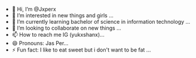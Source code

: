 - 👋 Hi, I’m @Jxperx
- 👀 I’m interested in new things and girls ...
- 🌱 I’m currently learning bachelor of science in information technology ...
- 💞️ I’m looking to collaborate on new things ...
- 📫 How to reach me IG (yukxshanx)...
- 😄 Pronouns:  Jas Per...
- ⚡ Fun fact: I like to eat sweet but i don't want to be fat ...

<!---
Jxperx/Jxperx is a ✨ special ✨ repository because its `README.md` (this file) appears on your GitHub profile.
You can click the Preview link to take a look at your changes.
--->
